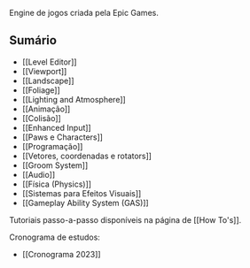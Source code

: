 Engine de jogos criada pela Epic Games.

## Sumário

- [[Level Editor]]
- [[Viewport]]
- [[Landscape]]
- [[Foliage]]
- [[Lighting and Atmosphere]]
- [[Animação]]
- [[Colisão]]
- [[Enhanced Input]]
- [[Paws e Characters]]
- [[Programação]]
- [[Vetores, coordenadas e rotators]]
- [[Groom System]]
- [[Audio]]
- [[Física (Physics)]]
- [[Sistemas para Efeitos Visuais]]
- [[Gameplay Ability System (GAS)]]

Tutoriais passo-a-passo disponíveis na página de [[How To's]].

Cronograma de estudos:

- [[Cronograma 2023]]